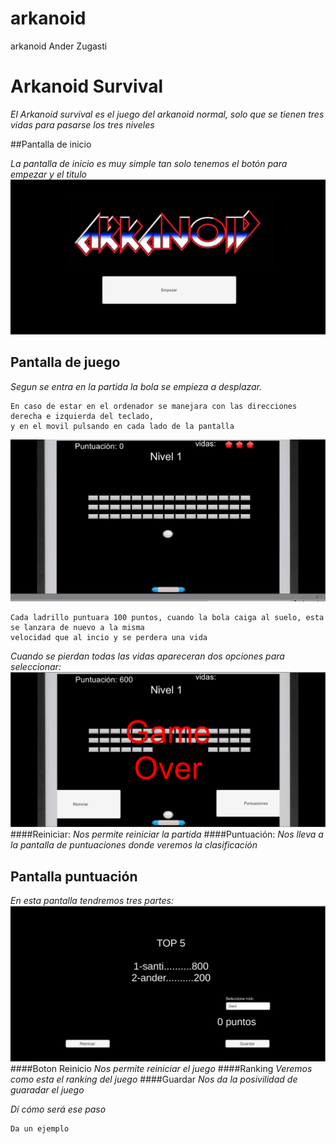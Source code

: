 # arkanoid
arkanoid Ander Zugasti
# Arkanoid Survival

_El Arkanoid survival es el juego del arkanoid normal, solo que se tienen tres vidas para pasarse los tres niveles_

##Pantalla de inicio 

_La pantalla de inicio es muy simple tan solo tenemos el botón para empezar y el titulo_
<img src="imagenes/imagen arkanoid inicio.png" />




## Pantalla de juego 

_Segun se entra en la partida la bola se empieza a desplazar._

```
En caso de estar en el ordenador se manejara con las direcciones derecha e izquierda del teclado,
y en el movil pulsando en cada lado de la pantalla
```
![](imagenes/juego.gif)
```
Cada ladrillo puntuara 100 puntos, cuando la bola caiga al suelo, esta se lanzara de nuevo a la misma 
velocidad que al incio y se perdera una vida
```

_Cuando se pierdan todas las vidas apareceran dos opciones para seleccionar:_
<img src="imagenes/final de partida.png" />
####Reiniciar:
_Nos permite reiniciar la partida_
####Puntuación:
_Nos lleva a la pantalla de puntuaciones donde veremos la clasificación_
## Pantalla puntuación

_En esta pantalla tendremos tres partes:_
<img src="imagenes/puntuacion.png" />
####Boton Reinicio
_Nos permite reiniciar el juego_
####Ranking
_Veremos como esta el ranking del juego_
####Guardar
_Nos da la posivilidad de guaradar el juego_

_Dí cómo será ese paso_

```
Da un ejemplo
```
